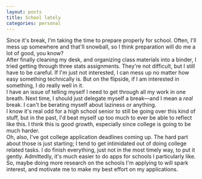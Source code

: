 ```yaml
---
layout: posts
title: School lately
categories: personal
---
```

Since it's break, I'm taking the time to prepare properly for school. Often, I'll mess up somewhere and that'll snowball, so I think preparation will do me a lot of good, you know?<br>
After finally cleaning my desk, and organizing class materials into a binder, I tried getting through three stats assignments. They're not difficult, but I still have to be careful. If I'm just not interested, I can mess up no matter how easy something technically is. But on the flipside, if I am interested in something, I do really well in it.<br>
I have an issue of telling myself I need to get through all my work in one breath. Next time, I should just delegate myself a break—and I mean a <i>real</i> break. I can't be berating myself about laziness or anything.<br>
I know it's real odd for a high school senior to still be going over this kind of stuff, but in the past, I'd beat myself up too much to ever be able to reflect like this. I think this is good growth, especially since college is going to be much harder.<br>
Oh, also, I've got college application deadlines coming up. The hard part about those is just starting; I tend to get intimidated out of doing college related tasks. I do finish everything, just not in the most timely way, to put it gently. Admittedly, it's much easier to do apps for schools I particularly like. So, maybe doing more research on the schools I'm applying to will spark interest, and motivate me to make my best effort on my applications.<br>